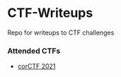 # CTF-Writeups
Repo for writeups to CTF challenges

### Attended CTFs
* [corCTF 2021](https://github.com/bf-s/CTF-Writeups/tree/main/corCTF-2021#corctf-2021)
